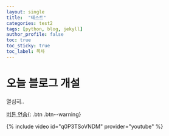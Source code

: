 ```yaml
---
layout: single
title:  "테스트"
categories: test2
tags: [python, blog, jekyll]
author_profile: false
toc: true
toc_sticky: true
toc_label: 목차
---
```


# 오늘 블로그 개설

열심히..

[버튼 연습](https://google.com){: .btn .btn--warning}

{% include video id="q0P3TSoVNDM" provider="youtube" %}